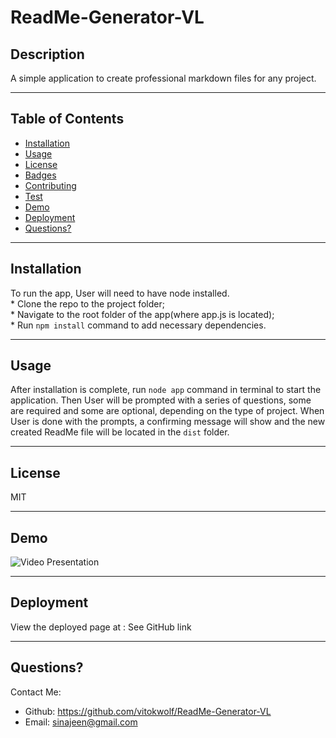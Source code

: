 
# ReadMe-Generator-VL

## Description
A simple application to create professional markdown files for any project.
___
## Table of Contents
* [Installation](#installation)
* [Usage](#usage)
* [License](#license)
* [Badges](#badges)
* [Contributing](#contributing)
* [Test](#test)
* [Demo](#demo)
* [Deployment](#deployment)
* [Questions?](#questions)

___
## Installation</br>
To run the app, User will need to have node installed.</br>* Clone the repo to the project folder;</br>* Navigate to the root folder of the app(where app.js is located);</br>* Run `npm install` command to add necessary dependencies.


___
## Usage</br>
After installation is complete, run `node app` command in terminal to start the application. Then User will be prompted with a series of questions, some are required and some are optional, depending on the type of project. When User is done with the prompts, a confirming message will show and the new created ReadMe file will be located in the `dist` folder.


___
## License</br>
MIT




___
## Demo
![Video Presentation](./assets/readme-gen-vid.gif)
___
## Deployment
View the deployed page at : See GitHub link
___
## Questions?
Contact Me:
* Github: https://github.com/vitokwolf/ReadMe-Generator-VL
* Email: sinajeen@gmail.com

